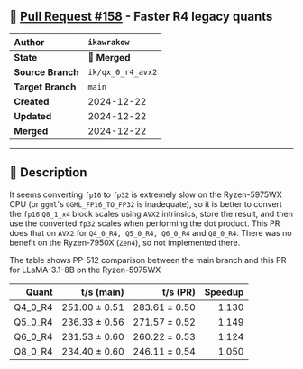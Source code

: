 ## 🔀 [Pull Request #158](https://github.com/ikawrakow/ik_llama.cpp/pull/158) - Faster R4 legacy quants

| **Author** | `ikawrakow` |
| :--- | :--- |
| **State** | 🔀 **Merged** |
| **Source Branch** | `ik/qx_0_r4_avx2` |
| **Target Branch** | `main` |
| **Created** | 2024-12-22 |
| **Updated** | 2024-12-22 |
| **Merged** | 2024-12-22 |

---

## 📄 Description

It seems converting `fp16` to `fp32` is extremely slow on the Ryzen-5975WX CPU (or `ggml`'s `GGML_FP16_TO_FP32` is inadequate), so it is better to convert the `fp16` `Q8_1_x4` block scales using `AVX2` intrinsics, store the result, and then use the converted `fp32` scales when performing the dot product. This PR does that on `AVX2` for `Q4_0_R4, Q5_0_R4, Q6_0_R4` and `Q8_0_R4`.  There was no benefit on the Ryzen-7950X (`Zen4`), so not implemented there.

The table shows PP-512 comparison between the main branch and this PR for LLaMA-3.1-8B on the Ryzen-5975WX

| Quant | t/s (main) | t/s (PR) | Speedup |
| ---: | ---: | ---: | ---: |
| Q4_0_R4 | 251.00 ± 0.51 | 283.61 ± 0.50 | 1.130 |
| Q5_0_R4 | 236.33 ± 0.56 | 271.57 ± 0.52 | 1.149 |
| Q6_0_R4 | 231.53 ± 0.60  | 260.22 ± 0.53 | 1.124 |
| Q8_0_R4 | 234.40 ± 0.60  | 246.11 ± 0.54 | 1.050 |